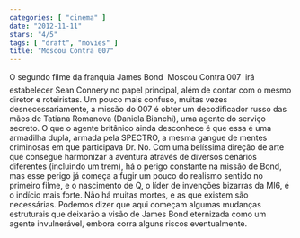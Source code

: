 ```yaml
---
categories: [ "cinema" ]
date: "2012-11-11"
stars: "4/5"
tags: [ "draft", "movies" ]
title: "Moscou Contra 007"
---
```

O segundo filme da franquia James Bond  Moscou Contra 007  irá
estabelecer Sean Connery no papel principal, além de contar com
o mesmo diretor e roteiristas. Um pouco mais confuso, muitas vezes
desnecessariamente, a missão do 007 é obter um decodificador russo
das mãos de Tatiana Romanova (Daniela Bianchi), uma agente do serviço
secreto. O que o agente britânico ainda desconhece é que essa é uma
armadilha dupla, armada pela SPECTRO, a mesma gangue de mentes criminosas
em que participava Dr. No. Com uma belíssima direção de arte que
consegue harmonizar a aventura através de diversos cenários diferentes
(incluindo um trem), há o perigo constante na missão de Bond, mas esse
perigo já começa a fugir um pouco do realismo sentido no primeiro
filme, e o nascimento de Q, o líder de invenções bizarras da MI6,
é o indício mais forte. Não há muitas mortes, e as que existem
são necessárias. Podemos dizer que aqui começam algumas mudanças
estruturais que deixarão a visão de James Bond eternizada como um
agente invulnerável, embora corra alguns riscos eventualmente.

